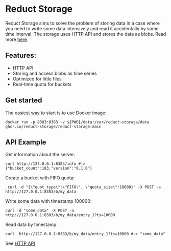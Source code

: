 # Reduct Storage

Reduct Storage aims to solve the problem of storing data in a case where you need to write some data intensively and read it accidentally by some time interval. The storage uses HTTP API and stores the data as blobs. Read more [here](https://docs.reduct-storage.dev/http-api).

## Features:

* HTTP API
* Storing and access blobs as time series
* Optimized for little files
* Real-time quota for buckets

## Get started

The easiest way to start is to use Docker image:

```shell
docker run -p 8383:8383 -v ${PWD}/data:/var/reduct-storage/data ghcr.io/reduct-storage/reduct-storage:main
```

## API Example

Get information about the server:

```shell
curl http://127.0.0.1:8383/info #-> {"bucket_count":183,"version":"0.1.0"}
```

Create a bucket with FIFO quota:

```shell
 curl -d "{\"quot_type\":\"FIFO\", \"quota_size\":10000}" -X POST -a http://127.0.0.1:8383/b/my_data
```

Write some data with timestamp 100000:

```shell
curl -d "some_data" -X POST -a http://127.0.0.1:8383/b/my_data/entry_1?ts=10000
```

Read data by timestamp:

```shell
curl  http://127.0.0.1:8383/b/my_data/entry_1?ts=10000 #-> "some_data"
```

See [HTTP API](https://docs.reduct-storage.dev/http-api)
